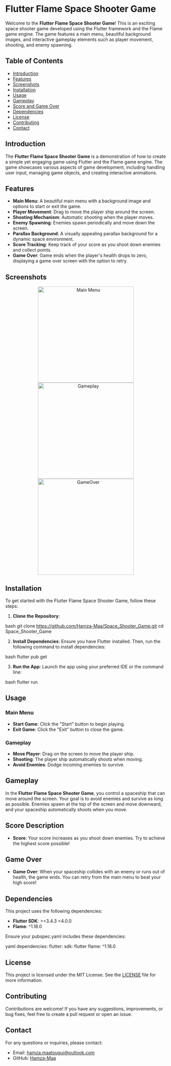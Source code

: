 # Flutter Flame Space Shooter Game

Welcome to the **Flutter Flame Space Shooter Game**! This is an exciting space shooter game developed using the Flutter framework and the Flame game engine. The game features a main menu, beautiful background images, and interactive gameplay elements such as player movement, shooting, and enemy spawning.

## Table of Contents

- [Introduction](#introduction)
- [Features](#features)
- [Screenshots](#screenshots)
- [Installation](#installation)
- [Usage](#usage)
- [Gameplay](#gameplay)
- [Score and Game Over](#score-and-game-over)
- [Dependencies](#dependencies)
- [License](#license)
- [Contributing](#contributing)
- [Contact](#contact)

## Introduction

The **Flutter Flame Space Shooter Game** is a demonstration of how to create a simple yet engaging game using Flutter and the Flame game engine. The game showcases various aspects of game development, including handling user input, managing game objects, and creating interactive animations.

## Features

- **Main Menu**: A beautiful main menu with a background image and options to start or exit the game.
- **Player Movement**: Drag to move the player ship around the screen.
- **Shooting Mechanism**: Automatic shooting when the player moves.
- **Enemy Spawning**: Enemies spawn periodically and move down the screen.
- **Parallax Background**: A visually appealing parallax background for a dynamic space environment.
- **Score Tracking**: Keep track of your score as you shoot down enemies and collect points.
- **Game Over**: Game ends when the player's health drops to zero, displaying a game over screen with the option to retry.

## Screenshots

<p align="center">
  <img src="Screenshots/main_menu.png" alt="Main Menu" width="300"/>
  <img src="Screenshots/gameplay.png" alt="Gameplay" width="300"/>
  <img src="Screenshots/gameover.png" alt="GameOver" width="300"/>
</p>

## Installation

To get started with the Flutter Flame Space Shooter Game, follow these steps:

1. **Clone the Repository**:
    
bash
    git clone https://github.com/Hamza-Maa/Space_Shooter_Game.git
    cd Space_Shooter_Game


2. **Install Dependencies**:
    Ensure you have Flutter installed. Then, run the following command to install dependencies:
    
bash
    flutter pub get


3. **Run the App**:
    Launch the app using your preferred IDE or the command line:
    
bash
    flutter run


## Usage

### Main Menu

- **Start Game**: Click the "Start" button to begin playing.
- **Exit Game**: Click the "Exit" button to close the game.

### Gameplay

- **Move Player**: Drag on the screen to move the player ship.
- **Shooting**: The player ship automatically shoots when moving.
- **Avoid Enemies**: Dodge incoming enemies to survive.

## Gameplay

In the **Flutter Flame Space Shooter Game**, you control a spaceship that can move around the screen. Your goal is to avoid enemies and survive as long as possible. Enemies spawn at the top of the screen and move downward, and your spaceship automatically shoots when you move.
## Score Description

- **Score**: Your score increases as you shoot down enemies. Try to achieve the highest score possible!

## Game Over

- **Game Over**: When your spaceship collides with an enemy or runs out of health, the game ends. You can retry from the main menu to beat your high score!

## Dependencies

This project uses the following dependencies:

- **Flutter SDK**: >=3.4.3 <4.0.0
- **Flame**: ^1.18.0

Ensure your pubspec.yaml includes these dependencies:

yaml
dependencies:
  flutter:
    sdk: flutter
  flame: ^1.18.0


## License

This project is licensed under the MIT License. See the [LICENSE](LICENSE) file for more information.

## Contributing

Contributions are welcome! If you have any suggestions, improvements, or bug fixes, feel free to create a pull request or open an issue.

## Contact

For any questions or inquiries, please contact:

- Email: hamza.maatougui@outlook.com
- GitHub: [Hamza-Maa](https://github.com/Hamza-Maa)
